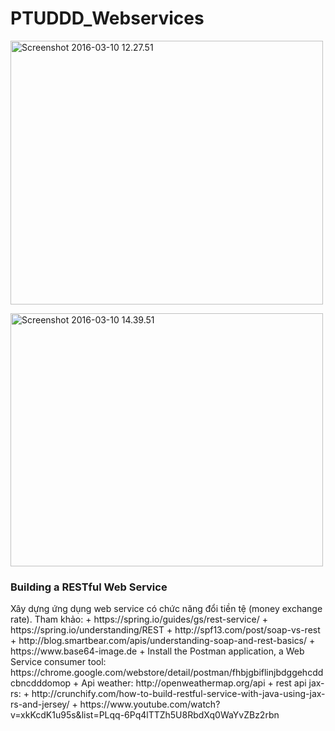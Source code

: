 # PTUDDD_Webservices
<a data-flickr-embed="true"  href="https://www.flickr.com/photos/59466970@N04/25544224832/in/dateposted-public/" title="Screenshot 2016-03-10 12.27.51"><img src="https://farm2.staticflickr.com/1565/25544224832_d85f3cd719.jpg" width="500" height="422" alt="Screenshot 2016-03-10 12.27.51"></a><script async src="//embedr.flickr.com/assets/client-code.js" charset="utf-8"></script>

<a data-flickr-embed="true"  href="https://www.flickr.com/photos/59466970@N04/25038348033/in/dateposted-public/" title="Screenshot 2016-03-10 14.39.51"><img src="https://farm2.staticflickr.com/1507/25038348033_01cfe57dc0.jpg" width="500" height="405" alt="Screenshot 2016-03-10 14.39.51"></a><script async src="//embedr.flickr.com/assets/client-code.js" charset="utf-8"></script>

<h3>Building a RESTful Web Service</h3>
Xây dựng ứng dụng web service có chức năng đổi tiền tệ (money exchange rate).
Tham khảo: 
+ https://spring.io/guides/gs/rest-service/
+ https://spring.io/understanding/REST
+ http://spf13.com/post/soap-vs-rest
+ http://blog.smartbear.com/apis/understanding-soap-and-rest-basics/
+ https://www.base64-image.de
+ Install the Postman application, a Web Service consumer tool: https://chrome.google.com/webstore/detail/postman/fhbjgbiflinjbdggehcddcbncdddomop
+ Api weather: http://openweathermap.org/api
+ rest api jax-rs: 
+ http://crunchify.com/how-to-build-restful-service-with-java-using-jax-rs-and-jersey/
+ https://www.youtube.com/watch?v=xkKcdK1u95s&list=PLqq-6Pq4lTTZh5U8RbdXq0WaYvZBz2rbn
